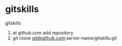 # gitskills
gitskills
1. at github.com add repository
2. git clone git@github.com:server-name/gitskills.git
